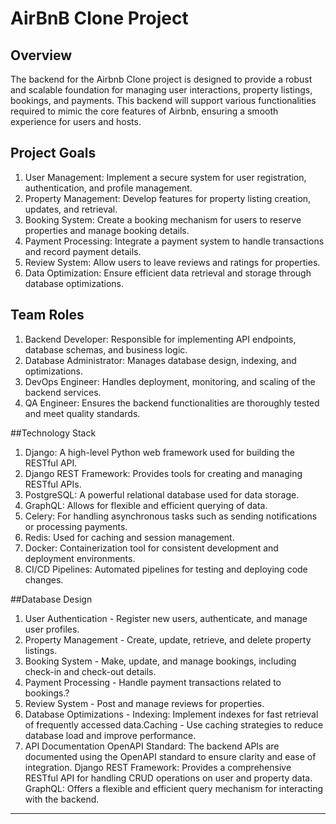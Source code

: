 # AirBnB Clone Project

## Overview
The backend for the Airbnb Clone project is designed to provide a robust and scalable foundation for managing user interactions, property listings, bookings, and payments. This backend will support various functionalities required to mimic the core features of Airbnb, ensuring a smooth experience for users and hosts.

## Project Goals
1. User Management: Implement a secure system for user registration, authentication, and profile management.
2. Property Management: Develop features for property listing creation, updates, and retrieval.
3. Booking System: Create a booking mechanism for users to reserve properties and manage booking details.
4. Payment Processing: Integrate a payment system to handle transactions and record payment details.
5. Review System: Allow users to leave reviews and ratings for properties.
6. Data Optimization: Ensure efficient data retrieval and storage through database optimizations.


## Team Roles

1. Backend Developer: Responsible for implementing API endpoints, database schemas, and business logic.
2. Database Administrator: Manages database design, indexing, and optimizations.
3. DevOps Engineer: Handles deployment, monitoring, and scaling of the backend services.
4. QA Engineer: Ensures the backend functionalities are thoroughly tested and meet quality standards.


##Technology Stack

1. Django: A high-level Python web framework used for building the RESTful API.
2. Django REST Framework: Provides tools for creating and managing RESTful APIs.
3. PostgreSQL: A powerful relational database used for data storage.
4. GraphQL: Allows for flexible and efficient querying of data.
5. Celery: For handling asynchronous tasks such as sending notifications or processing payments.
6. Redis: Used for caching and session management.
7. Docker: Containerization tool for consistent development and deployment environments.
8. CI/CD Pipelines: Automated pipelines for testing and deploying code changes.


##Database Design

1. User Authentication - Register new users, authenticate, and manage user profiles.
2. Property Management - Create, update, retrieve, and delete property listings.
3. Booking System - Make, update, and manage bookings, including check-in and check-out details.
4. Payment Processing - Handle payment transactions related to bookings.?
5. Review System - Post and manage reviews for properties.
6. Database Optimizations - Indexing: Implement indexes for fast retrieval of frequently accessed data.Caching - Use caching strategies to reduce database load and improve performance.
7. API Documentation
	OpenAPI Standard: The backend APIs are documented using the OpenAPI standard to ensure clarity and ease of integration.
	Django REST Framework: Provides a comprehensive RESTful API for handling CRUD operations on user and property data.
	GraphQL: Offers a flexible and efficient query mechanism for interacting with the backend.
---


